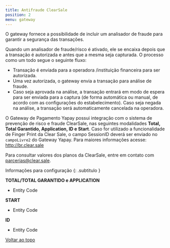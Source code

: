 ```yaml
---
title: Antifraude ClearSale
position: 2
menu: gateway
---
```


O gateway fornece a possibilidade de incluir um analisador de fraude para garantir a segurança das transações.

Quando um analisador de fraude/risco é ativado, ele se encaixa depois que a transação é autorizada e antes que a mesma seja capturada. O processo como um todo segue o seguinte fluxo:

* Transação é enviada para a operadora /instituição financeira para ser autorizada.
* Uma vez autorizada, o gateway envia a transação para análise de fraude.
* Caso seja aprovada na análise, a transação entrará em modo de espera para ser enviada para a captura (de forma automática ou manual, de acordo com as configurações do estabelecimento). Caso seja negada na análise, a transação será automaticamente cancelada na operadora.

O Gateway de Pagamento Yapay possui integração com o sistema de prevenção de risco e fraude ClearSale, nas seguintes modalidades **Total, Total Garantido, Application, ID e Start**. Caso for utilizado a funcionalidade de Finger Print da Clear Sale, o campo SessionID deverá ser enviado no `campoLivre2` do Gateway Yapay. Para maiores informações acesse: <a href="http://br.clear.sale" target="_blank" class="linkPadraoVerde">http://br.clear.sale</a>


Para consultar valores dos planos da ClearSale, entre em contato com <a href="mailto:parcerias@clear.sale" target="_blank" class="linkPadraoVerde">parcerias@clear.sale</a>.



Informações para configuração
{: .subtitulo }

**TOTAL/TOTAL GARANTIDO e APPLICATION**

* Entity Code

**START**

* Entity Code

**ID**
* Entity Code




<div class="voltar-ao-topo"><a href="#"><i class="fa fa-arrow-up" aria-hidden="true"></i>Voltar ao topo</a></div>